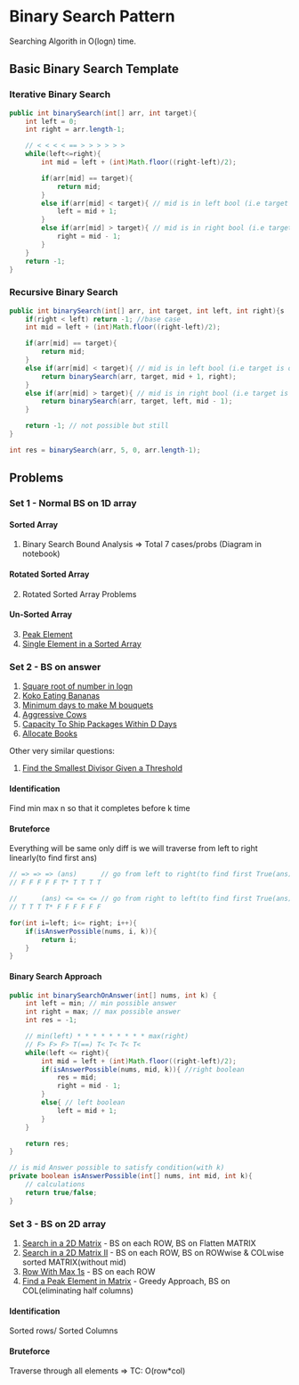 # Binary Search Pattern
Searching Algorith in O(logn) time.

## Basic Binary Search Template

### Iterative Binary Search
```java
public int binarySearch(int[] arr, int target){
    int left = 0;
    int right = arr.length-1;

    // < < < < == > > > > > >
    while(left<=right){
        int mid = left + (int)Math.floor((right-left)/2);

        if(arr[mid] == target){
            return mid;
        }
        else if(arr[mid] < target){ // mid is in left bool (i.e target is on right side of mid) => GO RIGHT
            left = mid + 1;
        }
        else if(arr[mid] > target){ // mid is in right bool (i.e target is on left side of mid) => GO LEFT
            right = mid - 1;
        }
    }
    return -1;
}
```

### Recursive Binary Search
```java
public int binarySearch(int[] arr, int target, int left, int right){s
    if(right < left) return -1; //base case
    int mid = left + (int)Math.floor((right-left)/2);

    if(arr[mid] == target){
        return mid;
    }
    else if(arr[mid] < target){ // mid is in left bool (i.e target is on right side of mid) => GO RIGHT
        return binarySearch(arr, target, mid + 1, right);
    }
    else if(arr[mid] > target){ // mid is in right bool (i.e target is on left side of mid) => GO LEFT
        return binarySearch(arr, target, left, mid - 1);
    }

    return -1; // not possible but still
}

int res = binarySearch(arr, 5, 0, arr.length-1);
```

## Problems
### Set 1 - Normal BS on 1D array
#### Sorted Array
1. Binary Search Bound Analysis => Total 7 cases/probs (Diagram in notebook)
#### Rotated Sorted Array
2. Rotated Sorted Array Problems
#### Un-Sorted Array
3. [Peak Element](https://leetcode.com/problems/find-peak-element)
4. [Single Element in a Sorted Array](https://leetcode.com/problems/single-element-in-a-sorted-array/)


### Set 2 - BS on answer
1. [Square root of number in logn](https://leetcode.com/problems/sqrtx)
2. [Koko Eating Bananas](https://leetcode.com/problems/koko-eating-bananas)
3. [Minimum days to make M bouquets](https://leetcode.com/problems/minimum-number-of-days-to-make-m-bouquets)
4. [Aggressive Cows](https://takeuforward.org/data-structure/aggressive-cows-detailed-solution/) 
5. [Capacity To Ship Packages Within D Days](https://leetcode.com/problems/capacity-to-ship-packages-within-d-days)
6. [Allocate Books](https://www.naukri.com/code360/problems/allocate-books_1090540)

Other very similar questions:
1. [Find the Smallest Divisor Given a Threshold](https://leetcode.com/problems/find-the-smallest-divisor-given-a-threshold)

#### Identification
Find min max n so that it completes before k time

#### Bruteforce
Everything will be same only diff is we will traverse from left to right linearly(to find first ans)
```java
// => => => (ans)      // go from left to right(to find first True(ans))
// F F F F F T* T T T T

//      (ans) <= <= <= // go from right to left(to find first True(ans))
// T T T T* F F F F F F

for(int i=left; i<= right; i++){
    if(isAnswerPossible(nums, i, k)){
        return i;
    }
}
```

#### Binary Search Approach
``` java
public int binarySearchOnAnswer(int[] nums, int k) {
    int left = min; // min possible answer
    int right = max; // max possible answer
    int res = -1;

    // min(left) * * * * * * * * * max(right)
    // F> F> F> T(==) T< T< T< T<
    while(left <= right){
        int mid = left + (int)Math.floor((right-left)/2);
        if(isAnswerPossible(nums, mid, k)){ //right boolean
            res = mid;
            right = mid - 1;
        }
        else{ // left boolean
            left = mid + 1;
        }
    }

    return res;
}

// is mid Answer possible to satisfy condition(with k)
private boolean isAnswerPossible(int[] nums, int mid, int k){
    // calculations
    return true/false;
}
```

### Set 3 - BS on 2D array
1. [Search in a 2D Matrix](https://leetcode.com/problems/search-a-2d-matrix/) - BS on each ROW, BS on Flatten MATRIX
2. [Search in a 2D Matrix II](https://leetcode.com/problems/search-a-2d-matrix-ii/) - BS on each ROW, BS on ROWwise & COLwise sorted MATRIX(without mid)
3. [Row With Max 1s](https://www.geeksforgeeks.org/problems/row-with-max-1s0023/1?) - BS on each ROW
4. [Find a Peak Element in Matrix](https://leetcode.com/problems/find-a-peak-element-ii/) - Greedy Approach, BS on COL(eliminating half columns)

#### Identification
Sorted rows/ Sorted Columns

#### Bruteforce
Traverse through all elements => TC: O(row*col)

